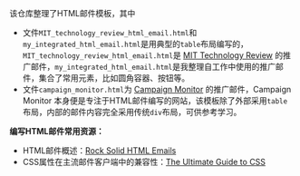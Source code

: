 该仓库整理了HTML邮件模板，其中   

- 文件`MIT_technology_review_html_email.html`和`my_integrated_html_email.html`是用典型的`table`布局编写的，`MIT_technology_review_html_email.html`是 [MIT Technology Review](https://www.technologyreview.com/) 的推广邮件，`my_integrated_html_email.html`是我整理自工作中使用的推广邮件，集合了常用元素，比如圆角容器、按钮等。   
- 文件`campaign_monitor.html`为 [Campaign Monitor](https://www.campaignmonitor.com/) 的推广邮件，Campaign Monitor 本身便是专注于HTML邮件编写的网站，该模板除了外部采用`table`布局，内部的邮件内容完全采用传统`div`布局，可供参考学习。   

**编写HTML邮件常用资源：**

- HTML邮件概述：[Rock Solid HTML Emails](https://24ways.org/2009/rock-solid-html-emails/)   
- CSS属性在主流邮件客户端中的兼容性：[The Ultimate Guide to CSS](https://www.campaignmonitor.com/css/)   

